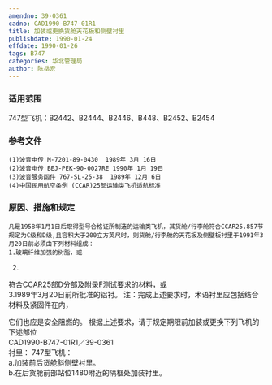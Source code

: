 ```yaml
---
amendno: 39-0361  
cadno: CAD1990-B747-01R1  
title: 加装或更换货舱天花板和侧壁衬里  
publishdate: 1990-01-24  
effdate: 1990-01-26  
tags: B747  
categories: 华北管理局  
author: 陈岳宏  
---
```

  
### 适用范围  
747型飞机：B2442、B2444、B2446、B448、B2452、B2454  
  
<!--more-->  
### 参考文件  
    (1)波音电传 M-7201-89-0430  1989年 3月 16日  
    (2)波音电传 BEJ-PEK-90-0027RE 1990年 1月 19日  
    (3)波音服务函件 767-SL-25-38  1989年 12月 6日  
    (4)中国民用航空条例 (CCAR)25部运输类飞机适航标准  
  
### 原因、措施和规定  
    凡是1958年1月1日后取得型号合格证所制造的运输类飞机，其货舱/行李舱符合CCAR25.857节规定为C级和D级,且容积大于200立方英尺时，则货舱/行李舱的天花板及侧壁板衬里于1991年3月20日前必须由下列材料组成：  
    1.玻璃纤维加强的树脂，或  
2.  
符合CCAR25部D分部及附录F测试要求的材料，或  
    3.1989年3月20日前所批准的铝衬。    注：完成上述要求时，术语衬里应包括结合材料及紧固件在内，  
  
它们也应是安全阻燃的。     根据上述要求，请于规定期限前加装或更换下列飞机的下述部位  
  CAD1990-B747-01R1／39-0361  
衬里： 747型飞机：  
     a.加装前后货舱斜侧壁衬里。  
     b.在后货舱前部站位1480附近的隔框处加装衬里。  
  
